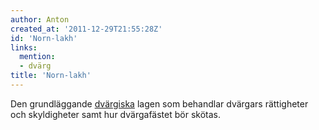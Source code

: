 ```yaml
---
author: Anton
created_at: '2011-12-29T21:55:28Z'
id: 'Norn-lakh'
links:
  mention:
  - dvärg
title: 'Norn-lakh'
---
```


Den grundläggande [dvärgiska] lagen som behandlar dvärgars rättigheter och skyldigheter samt hur
dvärgafästet bör skötas.

  [dvärgiska]: dvärg
